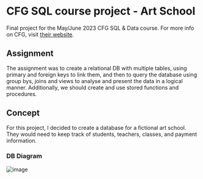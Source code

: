 # CFG SQL course project - Art School
Final project for the May/June 2023 CFG SQL & Data course. For more info on CFG, visit [their website](https://codefirstgirls.com/).

## Assignment
The assignment was to create a relational DB with multiple tables, using primary and foreign keys to link them, and then to query the database using group bys, joins and views to analyse and present the data in a logical manner. Additionally, we should create and use stored functions and procedures.

## Concept
For this project, I decided to create a database for a fictional art school. They would need to keep track of students, teachers, classes, and payment information.

### DB Diagram
![image](https://github.com/malinhalia/cfg_SQL_project/assets/128974487/bd9402be-163a-4528-9c60-56b9b17f8400)
